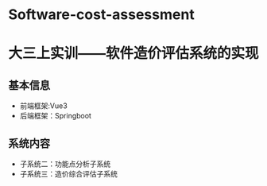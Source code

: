 # Software-cost-assessment
# 大三上实训——软件造价评估系统的实现
## 基本信息
- 前端框架:Vue3
- 后端框架：Springboot

## 系统内容
- 子系统二：功能点分析子系统
- 子系统三：造价综合评估子系统
